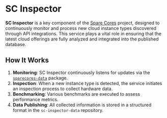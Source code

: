 # SC Inspector

**SC Inspector** is a key component of the [Spare Cores](https://sparecores.com) project, designed to continuously
monitor and process new cloud instance types discovered through API integrations.
This service plays a vital role in ensuring that the latest cloud offerings are fully analyzed and integrated 
into the published database.

## How It Works

1. **Monitoring**: SC Inspector continuously listens for updates via the [`sparecores-data`](https://pypi.org/project/sparecores-data/) package.
2. **Inspection**: When a new instance type is detected, the service initiates an inspection process to collect hardware data.
3. **Benchmarking**: Various benchmarks are executed to assess performance metrics.
4. **Data Publishing**: All collected information is stored in a structured format in the `sc-inspector-data` repository.
